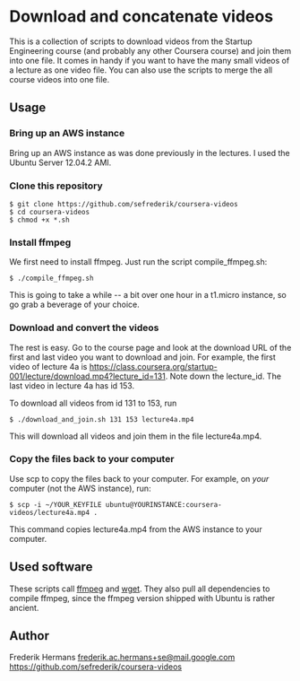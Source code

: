 # Download and concatenate videos #

This is a collection of scripts to download videos from the Startup
Engineering course (and probably any other Coursera course) and join
them into one file. It comes in handy if you want to have the many small
videos of a lecture as one video file. You can also use the scripts to
merge the all course videos into one file.

## Usage ##

### Bring up an AWS instance ###

Bring up an AWS instance as was done previously in the lectures. I used
the Ubuntu Server 12.04.2 AMI.

### Clone this repository ###

    $ git clone https://github.com/sefrederik/coursera-videos
    $ cd coursera-videos
    $ chmod +x *.sh

### Install ffmpeg ###

We first need to install ffmpeg. Just run the script compile_ffmpeg.sh:

    $ ./compile_ffmpeg.sh

This is going to take a while -- a bit over one hour in a t1.micro
instance, so go grab a beverage of your choice.

### Download and convert the videos ###

The rest is easy. Go to the course page and look at the download URL of the first
and last video you want to download and join. For example, the first video of
lecture 4a is
https://class.coursera.org/startup-001/lecture/download.mp4?lecture_id=131.
Note down the lecture_id. The last video in lecture 4a has id 153.

To download all videos from id 131 to 153, run

    $ ./download_and_join.sh 131 153 lecture4a.mp4

This will download all videos and join them in the file lecture4a.mp4.

### Copy the files back to your computer ###

Use scp to copy the files back to your computer. For example, on *your*
computer (not the AWS instance), run:

    $ scp -i ~/YOUR_KEYFILE ubuntu@YOURINSTANCE:coursera-videos/lecture4a.mp4 .

This command copies lecture4a.mp4 from the AWS instance to your computer.

## Used software ##

These scripts call [ffmpeg](http://www.ffmpeg.org/) and
[wget](http://www.gnu.org/software/wget/). They also pull all
dependencies to compile ffmpeg, since the ffmpeg version shipped with
Ubuntu is rather ancient.

## Author ##

Frederik Hermans <frederik.ac.hermans+se@mail.google.com>
https://github.com/sefrederik/coursera-videos

